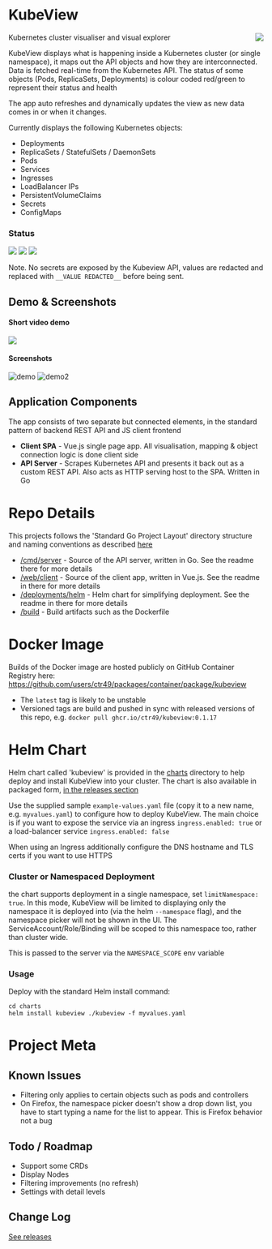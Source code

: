 # KubeView
<img src="https://github.com/ctr49/kubeview/raw/main/web/client/src/assets/logo.png" style="float:right">
Kubernetes cluster visualiser and visual explorer

KubeView displays what is happening inside a Kubernetes cluster (or single namespace), it maps out the API objects and how they are interconnected. Data is fetched real-time from the Kubernetes API. The status of some objects (Pods, ReplicaSets, Deployments) is colour coded red/green to represent their status and health

The app auto refreshes and dynamically updates the view as new data comes in or when it changes.

Currently displays the following Kubernetes objects:
- Deployments
- ReplicaSets / StatefulSets / DaemonSets
- Pods
- Services
- Ingresses
- LoadBalancer IPs
- PersistentVolumeClaims
- Secrets
- ConfigMaps

### Status 
[![](https://img.shields.io/github/workflow/status/ctr49/kubeview/Build%20Dockerhub%20Image?style=for-the-badge&logo=github)](https://github.com/ctr49/kubeview/actions?query=workflow%3A%22Build+Dockerhub+Image%22)
[![](https://img.shields.io/github/last-commit/ctr49/kubeview?style=for-the-badge&logo=github)](https://github.com/ctr49/kubeview/commits/main)
[![](https://img.shields.io/github/v/release/ctr49/kubeview?style=for-the-badge&logo=github)](https://github.com/ctr49/kubeview/releases)

Note. No secrets are exposed by the Kubeview API, values are redacted and replaced with `__VALUE REDACTED__` before being sent.

## Demo & Screenshots
#### Short video demo

[![](https://user-images.githubusercontent.com/14982936/76506327-ec1a7f00-6442-11ea-95ad-2ced7bb17114.png)](https://www.youtube.com/watch?v=ukF6aLIUu58)

#### Screenshots
![demo](https://user-images.githubusercontent.com/14982936/53411103-87b68a00-39bd-11e9-81b2-df2fb9cd7b28.png)
![demo2](https://user-images.githubusercontent.com/14982936/76505968-46671000-6442-11ea-8cda-1c62fbd26958.png)

## Application Components
The app consists of two separate but connected elements, in the standard pattern of backend REST API and JS client frontend

- **Client SPA** - Vue.js single page app. All visualisation, mapping & object connection logic is done client side
- **API Server** - Scrapes Kubernetes API and presents it back out as a custom REST API. Also acts as HTTP serving host to the SPA. Written in Go


# Repo Details
This projects follows the 'Standard Go Project Layout' directory structure and naming conventions as described [here](https://github.com/golang-standards/project-layout)

- [/cmd/server](./cmd/server) - Source of the API server, written in Go. See the readme there for more details
- [/web/client](./web/client) - Source of the client app, written in Vue.js. See the readme in there for more details
- [/deployments/helm](./deployments/helm) - Helm chart for simplifying deployment. See the readme in there for more details
- [/build](./build) - Build artifacts such as the Dockerfile


# Docker Image
Builds of the Docker image are hosted publicly on GitHub Container Registry here: https://github.com/users/ctr49/packages/container/package/kubeview

- The `latest` tag is likely to be unstable   
- Versioned tags are build and pushed in sync with released versions of this repo, e.g. `docker pull ghcr.io/ctr49/kubeview:0.1.17`


# Helm Chart
Helm chart called 'kubeview' is provided in the [charts](./charts) directory to help deploy and install KubeView into your cluster. The chart is also available in packaged form, [in the releases section](https://github.com/ctr49/kubeview/releases)

Use the supplied sample `example-values.yaml` file (copy it to a new name, e.g. `myvalues.yaml`) to configure how to deploy KubeView. The main choice is if you want to expose the service via an ingress `ingress.enabled: true` or a load-balancer service `ingress.enabled: false`

When using an Ingress additionally configure the DNS hostname and TLS certs if you want to use HTTPS

### Cluster or Namespaced Deployment
the chart supports deployment in a single namespace, set `limitNamespace: true`. In this mode, KubeView will be limited to displaying only the namespace it is deployed into (via the helm `--namespace` flag), and the namespace picker will not be shown in the UI. The ServiceAccount/Role/Binding will be scoped to this namespace too, rather than cluster wide.  

This is passed to the server via the `NAMESPACE_SCOPE` env variable

### Usage
Deploy with the standard Helm install command:
```
cd charts
helm install kubeview ./kubeview -f myvalues.yaml
```

# Project Meta

## Known Issues 
- Filtering only applies to certain objects such as pods and controllers
- On Firefox, the namespace picker doesn't show a drop down list, you have to start typing a name for the list to appear. This is Firefox behavior not a bug

## Todo / Roadmap
- Support some CRDs
- Display Nodes
- Filtering improvements (no refresh)
- Settings with detail levels

## Change Log
[See releases](https://github.com/ctr49/kubeview/releases)
